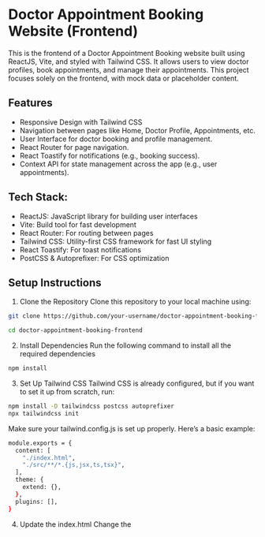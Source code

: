 
# Doctor Appointment Booking Website (Frontend)

This is the frontend of a Doctor Appointment Booking website built using ReactJS, Vite, and styled with Tailwind CSS. It allows users to view doctor profiles, book appointments, and manage their appointments. This project focuses solely on the frontend, with mock data or placeholder content.


## Features
- Responsive Design with Tailwind CSS
- Navigation between pages like Home, Doctor Profile, Appointments, etc.
- User Interface for doctor booking and profile management.
- React Router for page navigation.
- React Toastify for notifications (e.g., booking success).
- Context API for state management across the app (e.g., user appointments).


## Tech Stack:
- ReactJS: JavaScript library for building user interfaces
- Vite: Build tool for fast development
- React Router: For routing between pages
- Tailwind CSS: Utility-first CSS framework for fast UI styling
- React Toastify: For toast notifications
- PostCSS & Autoprefixer: For CSS optimization
## Setup Instructions
1. Clone the Repository
Clone this repository to your local machine using:
```bash
git clone https://github.com/your-username/doctor-appointment-booking-frontend.git

cd doctor-appointment-booking-frontend

```
2. Install Dependencies
Run the following command to install all the required dependencies
```bash
npm install

```
3. Set Up Tailwind CSS
Tailwind CSS is already configured, but if you want to set it up from scratch, run:
```bash
npm install -D tailwindcss postcss autoprefixer
npx tailwindcss init

```
Make sure your tailwind.config.js is set up properly. Here’s a basic example:
```bash
module.exports = {
  content: [
    "./index.html",
    "./src/**/*.{js,jsx,ts,tsx}",
  ],
  theme: {
    extend: {},
  },
  plugins: [],
}

```
4. Update the index.html
Change the <title> tag in your index.html to:
```html
<title>Prescripto</title>

```
5. Run the Development Server
Once everything is set up, start the development server by running:
```bash
npm run dev
```
## Fonts Used
This project uses Google Fonts for text styling. The following <link> tag is included in the index.html for font inclusion:
```bash
<link href="https://fonts.googleapis.com/css2?family=Roboto:wght@400;500;700&display=swap" rel="stylesheet">

```
## Components Overview
- Navbar: Navigation links to pages like Home, Contact, Login, etc.
- Header: The welcoming section at the top of the page.
- SpecialityMenu: Filters doctors based on specialties (e.g., cardiology, dermatology).
- Doctor: Displays the doctor’s profile with booking options.
- RelatedDoctor: Shows a list of related doctors under the doctor’s profile page.
- Banner: Large banner at the top of the homepage with promotional content.
- Footer: Footer section with social links and contact information.
## Context API (AppContext)
The AppContext manages global states, such as user data and booked appointments, across different pages of the website.
## React Router Setup
React Router is used to navigate between different pages (Home, Doctor, Appointments, etc.). All routes are set up inside the App.jsx file.
## Contribution Guidelines
Feel free to fork this repository, create issues, or submit pull requests to improve the project.
## License
This project is licensed under the MIT License.